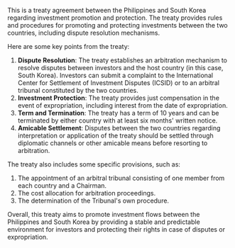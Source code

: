 This is a treaty agreement between the Philippines and South Korea regarding investment promotion and protection. The treaty provides rules and procedures for promoting and protecting investments between the two countries, including dispute resolution mechanisms.

Here are some key points from the treaty:

1. **Dispute Resolution**: The treaty establishes an arbitration mechanism to resolve disputes between investors and the host country (in this case, South Korea). Investors can submit a complaint to the International Center for Settlement of Investment Disputes (ICSID) or to an arbitral tribunal constituted by the two countries.
2. **Investment Protection**: The treaty provides just compensation in the event of expropriation, including interest from the date of expropriation.
3. **Term and Termination**: The treaty has a term of 10 years and can be terminated by either country with at least six months' written notice.
4. **Amicable Settlement**: Disputes between the two countries regarding interpretation or application of the treaty should be settled through diplomatic channels or other amicable means before resorting to arbitration.

The treaty also includes some specific provisions, such as:

1. The appointment of an arbitral tribunal consisting of one member from each country and a Chairman.
2. The cost allocation for arbitration proceedings.
3. The determination of the Tribunal's own procedure.

Overall, this treaty aims to promote investment flows between the Philippines and South Korea by providing a stable and predictable environment for investors and protecting their rights in case of disputes or expropriation.
